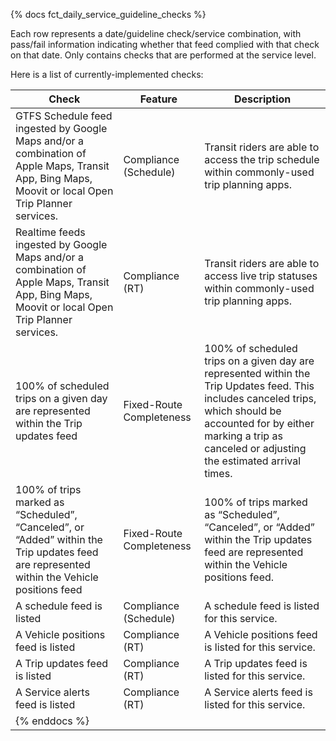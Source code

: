 {% docs fct_daily_service_guideline_checks %}

Each row represents a date/guideline check/service combination, with pass/fail
information indicating whether that feed complied with that check on that date.
Only contains checks that are performed at the service level.

Here is a list of currently-implemented checks:

| Check                                                                                                                                              | Feature                  | Description                                                                                                                                                                                                                     |
| -------------------------------------------------------------------------------------------------------------------------------------------------- | ------------------------ | ------------------------------------------------------------------------------------------------------------------------------------------------------------------------------------------------------------------------------- |
| GTFS Schedule feed ingested by Google Maps and/or a combination of Apple Maps, Transit App, Bing Maps, Moovit or local Open Trip Planner services. | Compliance (Schedule)    | Transit riders are able to access the trip schedule within commonly-used trip planning apps.                                                                                                                                    |
| Realtime feeds ingested by Google Maps and/or a combination of Apple Maps, Transit App, Bing Maps, Moovit or local Open Trip Planner services.     | Compliance (RT)          | Transit riders are able to access live trip statuses within commonly-used trip planning apps.                                                                                                                                   |
| 100% of scheduled trips on a given day are represented within the Trip updates feed                                                                | Fixed-Route Completeness | 100% of scheduled trips on a given day are represented within the Trip Updates feed. This includes canceled trips, which should be accounted for by either marking a trip as canceled or adjusting the estimated arrival times. |
| 100% of trips marked as “Scheduled”, “Canceled”, or “Added” within the Trip updates feed are represented within the Vehicle positions feed         | Fixed-Route Completeness | 100% of trips marked as “Scheduled”, “Canceled”, or “Added” within the Trip updates feed are represented within the Vehicle positions feed.                                                                                     |
| A schedule feed is listed                                                                                                                          | Compliance (Schedule)    | A schedule feed is listed for this service.                                                                                                                                                                                     |
| A Vehicle positions feed is listed                                                                                                                 | Compliance (RT)          | A Vehicle positions feed is listed for this service.                                                                                                                                                                            |
| A Trip updates feed is listed                                                                                                                      | Compliance (RT)          | A Trip updates feed is listed for this service.                                                                                                                                                                                 |
| A Service alerts feed is listed                                                                                                                    | Compliance (RT)          | A Service alerts feed is listed for this service.                                                                                                                                                                               |
| {% enddocs %}                                                                                                                                      |                          |                                                                                                                                                                                                                                 |

